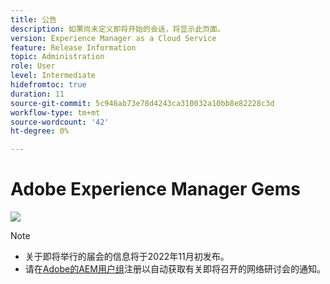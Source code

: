 ```yaml
---
title: 公告
description: 如果尚未定义即将开始的会话，将显示此页面。
version: Experience Manager as a Cloud Service
feature: Release Information
topic: Administration
role: User
level: Intermediate
hidefromtoc: true
duration: 11
source-git-commit: 5c946ab73e78d4243ca310032a10bb8e82228c3d
workflow-type: tm+mt
source-wordcount: '42'
ht-degree: 0%

---
```


# Adobe Experience Manager Gems

![](assets/ADX_Gems.png)

>[!NOTE]
>
>* 关于即将举行的届会的信息将于2022年11月初发布。
>* 请在[Adobe的AEM用户组](https://aem-augs.adobe.com/)注册以自动获取有关即将召开的网络研讨会的通知。
